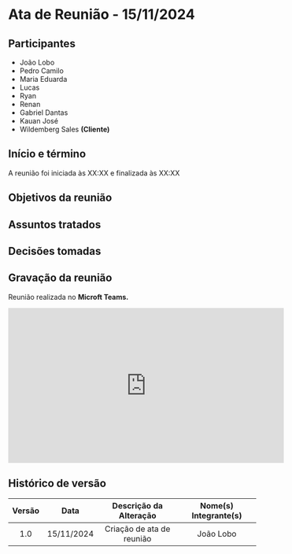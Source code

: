 # Ata de Reunião - 15/11/2024

## Participantes

- João Lobo
- Pedro Camilo
- Maria Eduarda
- Lucas
- Ryan
- Renan
- Gabriel Dantas
- Kauan José
- Wildemberg Sales **(Cliente)**

## Início e término

A reunião foi iniciada às XX:XX e finalizada às XX:XX

## Objetivos da reunião

## Assuntos tratados

## Decisões tomadas

## Gravação da reunião

Reunião realizada no **Microft Teams.**

<iframe width="560" height="315" src="https://www.youtube.com/embed/wQ7-g96wuYg?si=tv5qbdRioPy0zEIL" title="YouTube video player" frameborder="0" allow="accelerometer; autoplay; clipboard-write; encrypted-media; gyroscope; picture-in-picture; web-share" referrerpolicy="strict-origin-when-cross-origin" allowfullscreen></iframe>

## Histórico de versão

| Versão |    Data    |  Descrição da Alteração   | Nome(s) Integrante(s) |
| :----: | :--------: | :-----------------------: | :-------------------: |
|  1.0   | 15/11/2024 | Criação de ata de reunião |       João Lobo       |
